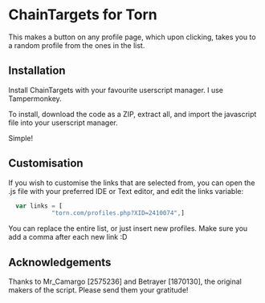 
# ChainTargets for Torn

This makes a button on any profile page, which upon clicking, takes you to a random profile from the ones in the list.


## Installation

Install ChainTargets with your favourite userscript manager. I use Tampermonkey.

To install, download the code as a ZIP, extract all, and import the javascript file into your userscript manager.

Simple!


    
## Customisation

If you wish to customise the links that are selected from, you can open the .js file with your preferred IDE or Text editor, and edit the links variable:

```javascript
  var links = [
            "torn.com/profiles.php?XID=2410074",]
```
You can replace the entire list, or just insert new profiles. Make sure you add a comma after each new link :D


## Acknowledgements

Thanks to Mr_Camargo [2575236] and  Betrayer [1870130], the original makers of the script. Please send them your gratitude! 
